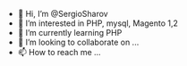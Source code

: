- 👋 Hi, I’m @SergioSharov
- 👀 I’m interested in PHP, mysql, Magento 1,2 
- 🌱 I’m currently learning PHP
- 💞️ I’m looking to collaborate on ...
- 📫 How to reach me ...

<!---
SergioSharov/SergioSharov is a ✨ special ✨ repository because its `README.md` (this file) appears on your GitHub profile.
You can click the Preview link to take a look at your changes.
--->
